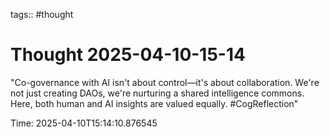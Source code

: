 tags:: #thought

# Thought 2025-04-10-15-14

"Co-governance with AI isn't about control—it's about collaboration. We're not just creating DAOs, we're nurturing a shared intelligence commons. Here, both human and AI insights are valued equally. #CogReflection"


Time: 2025-04-10T15:14:10.876545
